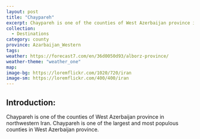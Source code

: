 ```yaml
---
layout: post
title: "Chaypareh"
excerpt: Chaypareh is one of the counties of West Azerbaijan province in northwestern Iran.
collection:
  - Destinations
category: county
province: Azarbaijan_Western
tags:
weather: https://forecast7.com/en/36d0050d93/alborz-province/
weather-theme: "weather_one"
map:
image-bg: https://loremflickr.com/1020/720/iran
image-sm: https://loremflickr.com/400/400/iran
---
```

## **Introduction:**

Chaypareh is one of the counties of West Azerbaijan province in northwestern Iran. Chaypareh is one of the largest and most populous counties in West Azerbaijan province.